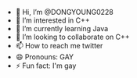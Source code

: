 - 👋 Hi, I’m @DONGYOUNG0228
- 👀 I’m interested in C++
- 🌱 I’m currently learning Java
- 💞️ I’m looking to collaborate on C++
- 📫 How to reach me twitter
- 😄 Pronouns: GAY
- ⚡ Fun fact: I'm gay
<!---
DONGYOUNG0228/DONGYOUNG0228 is a ✨ special ✨ repository because its `README.md` (this file) appears on your GitHub profile.
You can click the Preview link to take a look at your changes.
--->

